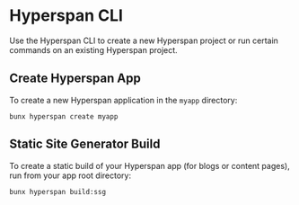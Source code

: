 # Hyperspan CLI

Use the Hyperspan CLI to create a new Hyperspan project or run certain commands on an existing Hyperspan project.

## Create Hyperspan App

To create a new Hyperspan application in the `myapp` directory:

```
bunx hyperspan create myapp
```

## Static Site Generator Build

To create a static build of your Hyperspan app (for blogs or content pages), run from your app root directory:

```
bunx hyperspan build:ssg
```
